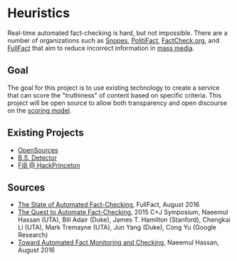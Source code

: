 # Heuristics

Real-time automated fact-checking is hard, but not impossible.  There are a number of organizations such as [Snopes](http://www.snopes.com/), [PolitiFact](http://www.politifact.com/), [FactCheck.org](http://www.factcheck.org/), and [FullFact](https://fullfact.org/) that aim to reduce incorrect information in [mass media](https://en.wikipedia.org/wiki/Mass_media).

## Goal

The goal for this project is to use existing technology to create a service that can score the "truthiness" of content based on specific criteria. This project will be open source to allow both transparency and open discourse on the [scoring model](docs/SCORING.md).

## Existing Projects

- [OpenSources](http://www.opensources.co/)
- [B.S. Detector](https://github.com/bs-detector/bs-detector)
- [FiB @ HackPrinceton](https://github.com/anantdgoel/HackPrincetonF16)

## Sources

- [The State of Automated Fact-Checking](https://fullfact.org/blog/2016/aug/automated-factchecking/), FullFact, August 2016
- [The Quest to Automate Fact-Checking](http://ranger.uta.edu/~cli/pubs/2015/claimbuster-cj15-hassan.pdf), 2015 C+J Symposium, Naeemul Hassan (UTA), Bill Adair (Duke), James T. Hamilton (Stanford), Chengkai Li (UTA), Mark Tremayne (UTA), Jun Yang (Duke), Cong Yu (Google Research)
- [Toward Automated Fact Monitoring and Checking](https://uta-ir.tdl.org/uta-ir/bitstream/handle/10106/26136/HASSAN-DISSERTATION-2016.pdf), Naeemul Hassan, August 2016